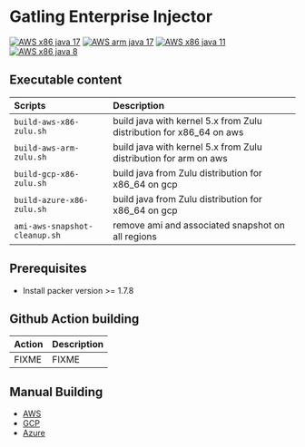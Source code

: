 # Gatling Enterprise Injector

[![AWS x86 java 17](https://github.com/gatling/frontline-injector-playbook/actions/workflows/aws-x86-java17.yml/badge.svg?branch=install-zulu)](https://github.com/gatling/frontline-injector-playbook/actions/workflows/aws-x86-java17.yml)
[![AWS arm java 17](https://github.com/gatling/frontline-injector-playbook/actions/workflows/aws-arm-java17.yml/badge.svg?branch=install-zulu)](https://github.com/gatling/frontline-injector-playbook/actions/workflows/aws-arm-java17.yml)
[![AWS x86 java 11](https://github.com/gatling/frontline-injector-playbook/actions/workflows/aws-x86-java11.yml/badge.svg?branch=install-zulu)](https://github.com/gatling/frontline-injector-playbook/actions/workflows/aws-x86-java11.yml)
[![AWS x86 java 8](https://github.com/gatling/frontline-injector-playbook/actions/workflows/aws-x86-java8.yml/badge.svg?branch=install-zulu)](https://github.com/gatling/frontline-injector-playbook/actions/workflows/aws-x86-java8.yml)

## Executable content

| Scripts  | Description |
| :------------- | :------------- |
| `build-aws-x86-zulu.sh`  | build java with kernel 5.x from Zulu distribution for x86_64 on aws |
| `build-aws-arm-zulu.sh`  | build java with kernel 5.x from Zulu distribution for arm on aws|
| `build-gcp-x86-zulu.sh`  | build java from Zulu distribution for x86_64 on gcp |
| `build-azure-x86-zulu.sh`  | build java from Zulu distribution for x86_64 on gcp |
| `ami-aws-snapshot-cleanup.sh`  | remove ami and associated snapshot on all regions  |

## Prerequisites

* Install packer version >= 1.7.8

## Github Action building

| Action | Description | 
| :------------- | :------------- |
| FIXME | FIXME |

## Manual Building

* [AWS](docs/aws.md)
* [GCP](docs/gcp.md)
* [Azure](docs/azure.md)

